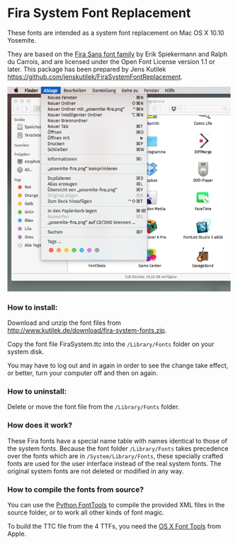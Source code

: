 Fira System Font Replacement
============================

These fonts are intended as a system font replacement on Mac OS X 10.10 Yosemite.

They are based on the [Fira Sans font family](http://www.carrois.com/fira-3-1/) by Erik Spiekermann and Ralph du Carrois, and are licensed under the Open Font License version 1.1 or later. This package has been prepared by Jens Kutilek <https://github.com/jenskutilek/FiraSystemFontReplacement>.

![](yosemite-fira.png)

### How to install:

Download and unzip the font files from <http://www.kutilek.de/download/fira-system-fonts.zip>.

Copy the font file FiraSystem.ttc into the `/Library/Fonts` folder on your system disk.

You may have to log out and in again in order to see the change take effect, or better, turn your computer off and then on again.

### How to uninstall:

Delete or move the font file from the `/Library/Fonts` folder.


### How does it work?

These Fira fonts have a special name table with names identical to those of the system fonts. Because the font folder `/Library/Fonts` takes precedence over the fonts which are in `/System/Library/Fonts`, these specially crafted fonts are used for the user interface instead of the real system fonts. The original system fonts are not deleted or modified in any way.

### How to compile the fonts from source?

You can use the [Python FontTools](https://github.com/behdad/fonttools) to compile the provided XML files in the source folder, or to work all other kinds of font magic.

To build the TTC file from the 4 TTFs, you need the [OS X Font Tools](https://developer.apple.com/downloads/index.action?q=fonts) from Apple.